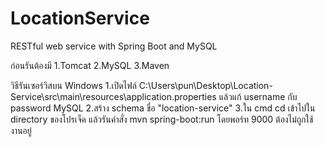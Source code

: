 # LocationService
RESTful web service with Spring Boot and MySQL

ก่อนรันต้องมี
1.Tomcat
2.MySQL
3.Maven

วิธีรันเซอร์วิสบน Windows
1.เปิดไฟล์ C:\Users\pun\Desktop\Location-Service\src\main\resources\application.properties แล้วแก้ username กับ password MySQL
2.สร้าง schema ชื่อ "location-service"
3.ใน cmd cd เข้าไปใน directory ของโปรเจ็ค แล้วรันคำสั่ง mvn spring-boot:run โดยพอร์ท 9000 ต้องไม่ถูกใช้งานอยู่
